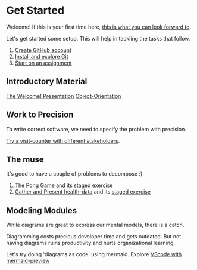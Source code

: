 # Get Started

Welcome! If this is your first time here,
[this is what you can look forward to](look-forward.md).

Let's get started some setup. This will help in tackling the tasks that follow.

1. [Create GitHub account](https://github.com/)
1. [Install and explore Git](git-resources.md)
1. [Start on an assignment](startup-assignment.md)

## Introductory Material

[The Welcome! Presentation](material/get-started-2020-distr.pdf)
[Object-Orientation](material/OO-distr.pdf)

## Work to Precision

To write correct software, we need to specify the problem with precision.

[Try a visit-counter with different stakeholders](https://classroom.github.com/a/IBo-ej_p).

## The muse

It's good to have a couple of problems to decompose :)

1. [The Pong Game](pong-game.md) and its
[staged exercise](https://classroom.github.com/a/P509YaXc)
1. [Gather and Present health-data](gather-present-fit.md) and its 
[staged exercise](https://classroom.github.com/a/JtsFO5Lg)

## Modeling Modules

While diagrams are great to express our mental models, there is a catch.

Diagramming costs precious developer time and gets outdated.
But not having diagrams ruins productivity and hurts organizational learning.

Let's try doing 'diagrams as code' using mermaid.
Explore [VScode with mermaid-preview](vscode-with-preview.md)
